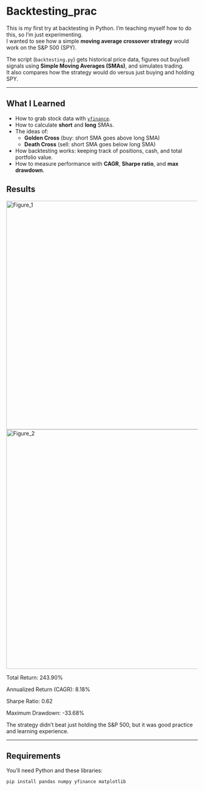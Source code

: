 # Backtesting_prac

This is my first try at backtesting in Python. I’m teaching myself how to do this, so I’m just experimenting.  
I wanted to see how a simple **moving average crossover strategy** would work on the S&P 500 (SPY).

The script (`backtesting.py`) gets historical price data, figures out buy/sell signals using **Simple Moving Averages (SMAs)**, and simulates trading.  
It also compares how the strategy would do versus just buying and holding SPY.

---

## What I Learned
- How to grab stock data with [`yfinance`](https://pypi.org/project/yfinance/).  
- How to calculate **short** and **long** SMAs.  
- The ideas of:
  - **Golden Cross** (buy: short SMA goes above long SMA)  
  - **Death Cross** (sell: short SMA goes below long SMA)  
- How backtesting works: keeping track of positions, cash, and total portfolio value.  
- How to measure performance with **CAGR**, **Sharpe ratio**, and **max drawdown**.

## Results
<img width="1200" height="600" alt="Figure_1" src="https://github.com/user-attachments/assets/d8705f74-8340-401f-9aab-be0178f43d7f" />


<img width="1344" height="629" alt="Figure_2" src="https://github.com/user-attachments/assets/7aba07f5-24ef-42d3-bbf8-7261669b9a27" />

Total Return: 243.90%

Annualized Return (CAGR): 8.18%

Sharpe Ratio: 0.62

Maximum Drawdown: -33.68%

The strategy didn’t beat just holding the S&P 500, but it was good practice and learning experience.

---

## Requirements
You’ll need Python and these libraries:

```bash
pip install pandas numpy yfinance matplotlib
